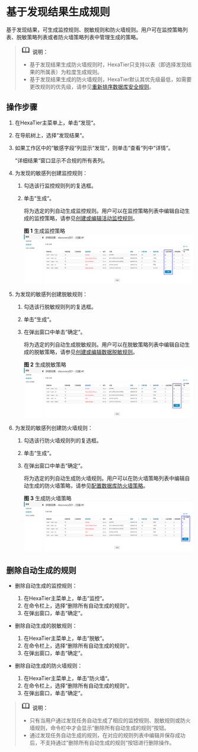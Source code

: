 # 基于发现结果生成规则<a name="ZH-CN_TOPIC_0111166402"></a>

基于发现结果，可生成监控规则、脱敏规则和防火墙规则。用户可在监控策略列表、脱敏策略列表或者防火墙策略列表中管理生成的策略。

>![](public_sys-resources/icon-note.gif) **说明：**   
>-   基于发现结果生成防火墙规则时，HexaTier只支持以表（即选择发现结果的所属表）为粒度生成规则。  
>-   基于发现结果生成的防火墙规则，HexaTier默认其优先级最低，如需要更改规则的优先级，请参见[重新排序数据库安全规则](重新排序数据库安全规则.md#ZH-CN_TOPIC_0111166552)。  

## 操作步骤<a name="zh-cn_topic_0180960156_sfc30c486e8f84928ae55e3ab71c2e86f"></a>

1.  在HexaTier主菜单上，单击“发现“。
2.  在导航树上，选择“发现结果“。
3.  如果工作区中的“敏感字段“列显示“发现“，则单击“查看“列中“详情“。

    “详细结果“窗口显示不合规的所有表列。

4.  为发现的敏感列创建监控规则：
    1.  勾选该行监控规则列的复选框。
    2.  单击“生成“。

        将为选定的列自动生成监控规则。用户可以在监控策略列表中编辑自动生成的监控策略，请参见[创建或编辑活动监控规则](创建或编辑活动监控规则.md#ZH-CN_TOPIC_0111166467)。

        **图 1**  生成监控策略<a name="zh-cn_topic_0180960156_fig5517174920817"></a>  
        ![](figures/生成监控策略.png "生成监控策略")

5.  为发现的敏感列创建脱敏规则：
    1.  勾选该行脱敏规则列的复选框。
    2.  单击“生成“。
    3.  在弹出窗口中单击“确定“。

        将为选定的列自动生成脱敏规则。用户可以在脱敏策略列表中编辑自动生成的脱敏策略，请参见[创建或编辑数据脱敏规则](创建或编辑数据脱敏规则.md#ZH-CN_TOPIC_0111166389)。

        **图 2**  生成脱敏策略<a name="zh-cn_topic_0180960156_fig282916414911"></a>  
        ![](figures/生成脱敏策略.png "生成脱敏策略")

6.  为发现的敏感列创建防火墙规则：
    1.  勾选该行防火墙规则列的复选框。
    2.  单击“生成“。
    3.  在弹出窗口中单击“确定“。

        将为选定的列自动生成防火墙规则。用户可以在防火墙策略列表中编辑自动生成的防火墙策略，请参见[配置数据库防火墙策略](配置数据库防火墙策略.md#ZH-CN_TOPIC_0111166518)。

        **图 3**  生成防火墙策略<a name="zh-cn_topic_0180960156_fig13502176115917"></a>  
        ![](figures/生成防火墙策略.png "生成防火墙策略")



## 删除自动生成的规则<a name="zh-cn_topic_0180960156_section1274554102920"></a>

-   删除自动生成的监控规则：
    1.  在HexaTier主菜单上，单击“监控“。
    2.  在命令栏上，选择“删除所有自动生成的规则“。
    3.  在弹出窗口，单击“确定“。

-   删除自动生成的脱敏规则：
    1.  在HexaTier主菜单上，单击“脱敏“。
    2.  在命令栏上，选择“删除所有自动生成的规则“。
    3.  在弹出窗口，单击“确定“。

-   删除自动生成的防火墙规则：
    1.  在HexaTier主菜单上，单击“防火墙“。
    2.  在命令栏上，选择“删除所有自动生成的规则“。
    3.  在弹出窗口，单击“确定“。


>![](public_sys-resources/icon-note.gif) **说明：**   
>-   只有当用户通过发现任务自动生成了相应的监控规则、脱敏规则或防火墙规则，命令栏中才会显示“删除所有自动生成的规则“按钮。  
>-   通过发现任务自动生成的规则，在对应的规则列表中编辑并保存成功后，不支持通过“删除所有自动生成的规则“按钮进行删除操作。  

